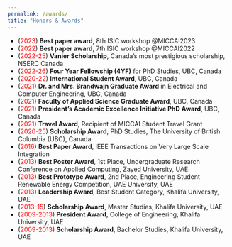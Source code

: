 ```yaml
---
permalink: /awards/
title: "Honors & Awards"
---
```

- (<span style="color:red;">2023</span>) **Best paper award**, 8th ISIC workshop @MICCAI2023 
- (<span style="color:red;">2022</span>) **Best paper award**, 7th ISIC workshop @MICCAI2022 
- (<span style="color:red;">2022-25</span>) **Vanier Scholarship**, Canada’s most prestigious scholarship, NSERC Canada
- (<span style="color:red;">2022-26</span>) **Four Year Fellowship (4YF)** for PhD Studies, UBC, Canada
- (<span style="color:red;">2020-22</span>) **International Student Award**, UBC, Canada
- (<span style="color:red;">2021</span>) **Dr. and Mrs. Brandwajn Graduate Award** in Electrical and Computer Engineering, UBC, Canada
- (<span style="color:red;">2021</span>) **Faculty of Applied Science Graduate Award**, UBC, Canada
- (<span style="color:red;">2021</span>) **President’s Academic Excellence Initiative PhD Award**, UBC, Canada
- (<span style="color:red;">2021</span>) **Travel Award**, Recipient of MICCAI Student Travel Grant
- (<span style="color:red;">2020-25</span>) **Scholarship Award**, PhD Studies, The University of British Columbia (UBC), Canada
- (<span style="color:red;">2016</span>)  **Best Paper Award**, IEEE Transactions on Very Large Scale Integration
- (<span style="color:red;">2013</span>) **Best Poster Award**, 1st Place, Undergraduate Research Conference on Applied Computing, Zayed University, UAE. 
- (<span style="color:red;">2013</span>) **Best Prototype Award**, 2nd Place, Engineering Student Renewable Energy Competition, UAE University,  UAE
- (<span style="color:red;">2013</span>)  **Leadership Award**, Best Student Category, Khalifa University, UAE
- (<span style="color:red;">2013-15</span>)  **Scholarship Award**, Master Studies, Khalifa University, UAE
- (<span style="color:red;">2009-2013</span>) **President Award**, College of Engineering, Khalifa University, UAE
- (<span style="color:red;">2009-2013</span>) **Scholarship Award**, Bachelor Studies, Khalifa University, UAE
